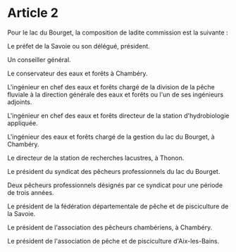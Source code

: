 # Article 2

Pour le lac du Bourget, la composition de ladite commission est la suivante :

Le préfet de la Savoie ou son délégué, président.

Un conseiller général.

Le conservateur des eaux et forêts à Chambéry.

L'ingénieur en chef des eaux et forêts chargé de la division de la pêche fluviale à la direction générale des eaux et forêts ou l'un de ses ingénieurs adjoints.

L'ingénieur en chef des eaux et forêts directeur de la station d'hydrobiologie appliquée.

L'ingénieur des eaux et forêts chargé de la gestion du lac du Bourget, à Chambéry.

Le directeur de la station de recherches lacustres, à Thonon.

Le président du syndicat des pêcheurs professionnels du lac du Bourget.

Deux pêcheurs professionnels désignés par ce syndicat pour une période de trois années.

Le président de la fédération départementale de pêche et de pisciculture de la Savoie.

Le président de l'association des pêcheurs chambériens, à Chambéry.

Le président de l'association de pêche et de pisciculture d'Aix-les-Bains.
